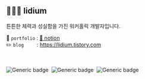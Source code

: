 ## 👩🏻‍🌾 lidium 
튼튼한 체력과 성실함을 가진 워커홀릭 개발자입니다.

📝 `portfolio` : [🧾 notion](https://www.notion.so/lidium-afccf21fb58746e8a24f1b375f592819) <br>
✏️ `blog`&nbsp;&nbsp;&nbsp;&nbsp;&nbsp;&nbsp;&nbsp;&nbsp; : https://lidium.tistory.com

<div align="left">
<br>

![Generic badge](https://img.shields.io/badge/Language-Swift-lightgray?logo=swift)&nbsp; ![Generic badge](https://img.shields.io/badge/iOS-Developer-black?logo=apple)&nbsp; ![Generic badge](https://img.shields.io/badge/watchOS-Developer-gray?logo=apple)
